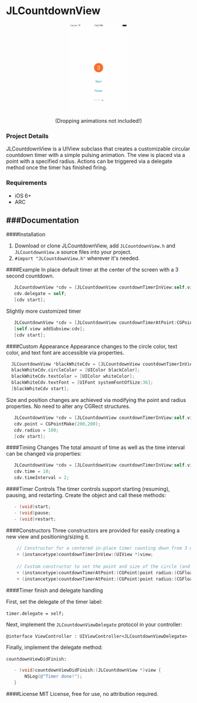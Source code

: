 # JLCountdownView
<p align="center"><img src="Screenshots/JLCDV.gif"/></p>
<p align="center">(Dropping animations not included!)</p>

### Project Details
JLCountdownView is a UIView subclass that creates a customizable circular countdown timer with a simple pulsing animation.  The view is placed via a point with a specified radius.  Actions can be triggered via a delegate method once the timer has finished firing.

### Requirements
* iOS 6+
* ARC

###Documentation
---
####Installation
1. Download or clone JLCountdownView, add `JLCountdownView.h` and `JLCountdownView.m` source files into your project.
2. `#import "JLCountdownView.h"` wherever it's needed.

####Example
In place default timer at the center of the screen with a 3 second countdown.
 ```objective-c
    JLCountdownView *cdv = [JLCountdownView countdownTimerInView:self.view];
    cdv.delegate = self;
    [cdv start];
 ````
 
Slightly more customized timer
 ```objective-c
    JLCountdownView *cdv = [JLCountdownView countdownTimerAtPoint:CGPointMake(100, 100) radius:100 time:5];
    [self.view addSubview:cdv];
    [cdv start];
 ````
 
####Custom Appearance
Appearance changes to the circle color, text color, and text font are accessible via properties.
  ```objective-c
    JLCountdownView *blackWhiteCdv = [JLCountdownView countdownTimerInView:self.view];
	blackWhiteCdv.circleColor = [UIColor blackColor];
	blackWhiteCdv.textColor = [UIColor whiteColor];
	blackWhiteCdv.textFont = [UIFont systemFontOfSize:36];
	[blackWhiteCdv start];
 ````
 
Size and position changes are achieved via modifying the point and radius properties.  No need to alter any CGRect structures.
 ```objective-c
    JLCountdownView *cdv = [JLCountdownView countdownTimerInView:self.view];
    cdv.point = CGPointMake(200,200);
    cdv.radius = 100;
    [cdv start];
 ````
####Timing Changes
The total amount of time as well as the time interval can be changed via properties:
 ```objective-c
    JLCountdownView *cdv = [JLCountdownView countdownTimerInView:self.view];
    cdv.time = 10;
    cdv.timeInterval = 2;
 ````

####Timer Controls
The timer controls support starting (resuming), pausing, and restarting.  Create the object and call these methods:
 ```objective-c
    - (void)start;
    - (void)pause;
    - (void)restart;
 ````
 
####Constructors
Three constructors are provided for easily creating a new view and positioning/sizing it.
```objective-c
    // Constructor for a centered in-place timer counting down from 3 with an orange circle and white text
    + (instancetype)countdownTimerInView:(UIView *)view;

    // Custom constructor to set the point and size of the circle (and time (optional))
    + (instancetype)countdownTimerAtPoint:(CGPoint)point radius:(CGFloat)radius;
    + (instancetype)countdownTimerAtPoint:(CGPoint)point radius:(CGFloat)radius time:(NSInteger)time;
 ````
 
####Timer finish and delegate handling

First, set the delegate of the timer label:

`timer.delegate = self;`

Next, implement the `JLCountdownViewDelegate` protocol in your controller:

`@interface ViewController : UIViewController<JLCountdownViewDelegate>`

Finally, implement the delegate method:

`countdownViewDidFinish:`

 ```objective-c 
	- (void)countdownViewDidFinish:(JLCountdownView *)view {
		NSLog(@"Timer done!");
	}
 ````
 
####License
MIT License, free for use, no attribution required.
